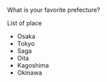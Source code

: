 What is your favorite prefecture?

List of place

- Osaka
- Tokyo
- Saga
- Oita
- Kagoshima
- Okinawa